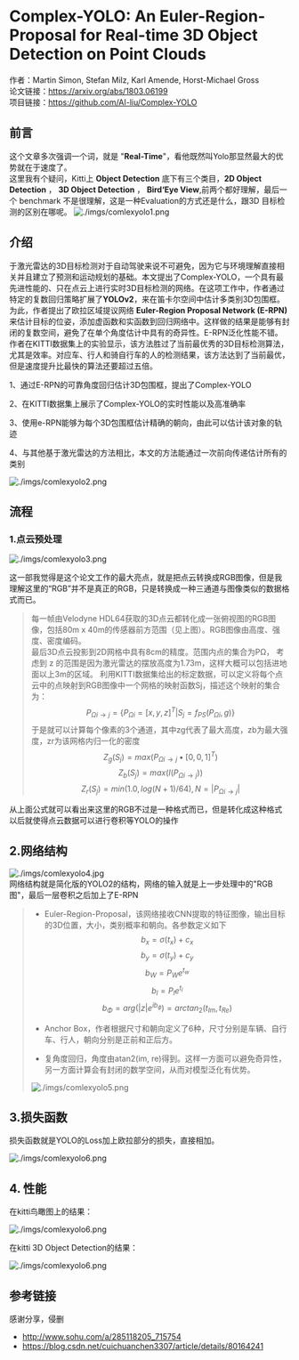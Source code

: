 # Complex-YOLO: An Euler-Region-Proposal for Real-time 3D Object Detection on Point Clouds

作者：Martin Simon, Stefan Milz, Karl Amende, Horst-Michael Gross  
论文链接：https://arxiv.org/abs/1803.06199  
项目链接：https://github.com/AI-liu/Complex-YOLO

## 前言

这个文章多次强调一个词，就是 "**Real-Time**"，看他既然叫Yolo那显然最大的优势就在于速度了。  
这里我有个疑问，Kitti上  **Object Detection** 底下有三个类目，**2D Object Detection** ， **3D Object Detection** ， **Bird‘Eye View**,前两个都好理解，最后一个 benchmark 不是很理解，这是一种Evaluation的方式还是什么，跟3D 目标检测的区别在哪呢。
![./imgs/comlexyolo1.png](./imgs/complexyolo1.png "./imgs/complexyolo1.png")

## 介绍

于激光雷达的3D目标检测对于自动驾驶来说不可避免，因为它与环境理解直接相关并且建立了预测和运动规划的基础。本文提出了Complex-YOLO，一个具有最先进性能的、只在点云上进行实时3D目标检测的网络。在这项工作中，作者通过特定的复数回归策略扩展了**YOLOv2**，来在笛卡尔空间中估计多类别3D包围框。为此，作者提出了欧拉区域提议网络 **Euler-Region Proposal Network (E-RPN)** 来估计目标的位姿，添加虚函数和实函数到回归网络中。这样做的结果是能够有封闭的复数空间，避免了在单个角度估计中具有的奇异性。E-RPN泛化性能不错。作者在KITTI数据集上的实验显示，该方法胜过了当前最优秀的3D目标检测算法，尤其是效率。对应车、行人和骑自行车的人的检测结果，该方法达到了当前最优，但是速度提升比最快的算法还要超过五倍。

1、通过E-RPN的可靠角度回归估计3D包围框，提出了Complex-YOLO

2、在KITTI数据集上展示了Complex-YOLO的实时性能以及高准确率

3、使用e-RPN能够为每个3D包围框估计精确的朝向，由此可以估计该对象的轨迹

4、与其他基于激光雷达的方法相比，本文的方法能通过一次前向传递估计所有的类别

![./imgs/comlexyolo2.png](./imgs/complexyolo2.png "./imgs/complexyolo2.png")

## 流程
### 1.点云预处理
![./imgs/comlexyolo3.png](./imgs/complexyolo3.png "./imgs/complexyolo3.png")

这一部我觉得是这个论文工作的最大亮点，就是把点云转换成RGB图像，但是我理解这里的“RGB”并不是真正的RGB，只是转换成一种三通道与图像类似的数据格式而已。

>每一帧由Velodyne HDL64获取的3D点云都转化成一张俯视图的RGB图像，包括80m x 40m的传感器前方范围（见上图）。RGB图像由高度、强度、密度编码。  
最后3D点云投影到2D网格中具有8cm的精度。范围内点的集合为PΩ，  考虑到 z 的范围是因为激光雷达的摆放高度为1.73m，这样大概可以包括进地面以上3m的区域。
利用KITTI数据集给出的标定数据，可以定义将每个点云中的点映射到RGB图像中一个网格的映射函数Sj，描述这个映射的集合为：  
$$ P_{Ωi→j} = \{ P_{Ωi} = [x,y,z]^{T}|S_{j} = f_{PS}(P_{Ωi},g)\} $$ 
于是就可以计算每个像素的3个通道，其中zg代表了最大高度，zb为最大强度，zr为该网格内归一化的密度
$$ Z_{g}(S_{j}) = max(P_{\Omega i \to j} \bullet[0,0,1]^{T})$$
$$ Z_{b}(S_{j}) = max(I(P_{\Omega i \to j}))$$
$$ Z_{r}(S_{j}) = min(1.0,log(N+1)/64),N = |P_{\Omega i \to j}|$$

从上面公式就可以看出来这里的RGB不过是一种格式而已，但是转化成这种格式以后就使得点云数据可以进行卷积等YOLO的操作

## 2.网络结构

![./imgs/comlexyolo4.jpg](./imgs/complexyolo4.jpg "./imgs/complexyolo4.jpg")  
网络结构就是简化版的YOLO2的结构，网络的输入就是上一步处理中的"RGB图"，最后一层卷积之后加上了E-RPN
> - Euler-Region-Proposal，该网络接收CNN提取的特征图像，输出目标的3D位置，大小，类别概率和朝向。各参数定义如下
    $$b_{x} = \sigma(t_{x})+c_{x}  $$
    $$b_{y} = \sigma(t_{y})+c_{y}  $$
    $$b_{W} = P_{W}e^{t_{w}}  $$
    $$b_{l} = P_{l}e^{t_{l}}  $$
    $$b_{\Phi} = arg(|z|e^{ib_{\phi}})=arctan_{2}(t_{Im},t_{Re})  $$
> -  Anchor Box，作者根据尺寸和朝向定义了6种，尺寸分别是车辆、自行车、行人，朝向分别是正前和正后方。
> 
> -  复角度回归，角度由atan2(im, re)得到。这样一方面可以避免奇异性，另一方面计算会有封闭的数学空间，从而对模型泛化有优势。
> 
> ![./imgs/comlexyolo5.png](./imgs/complexyolo5.png "./imgs/complexyolo5.png")  
## 3.损失函数

损失函数就是YOLO的Loss加上欧拉部分的损失，直接相加。

![./imgs/comlexyolo6.png](./imgs/complexyolo6.png "./imgs/complexyolo6.png")  

## 4. 性能

在kitti鸟瞰图上的结果： 

![./imgs/comlexyolo6.png](./imgs/complexyolo8.png "./imgs/complexyolo6.png")  

在kitti 3D Object Detection的结果： 

![./imgs/comlexyolo6.png](./imgs/complexyolo9.png "./imgs/complexyolo6.png") 

## 参考链接
感谢分享，侵删
- http://www.sohu.com/a/285118205_715754
- https://blog.csdn.net/cuichuanchen3307/article/details/80164241
